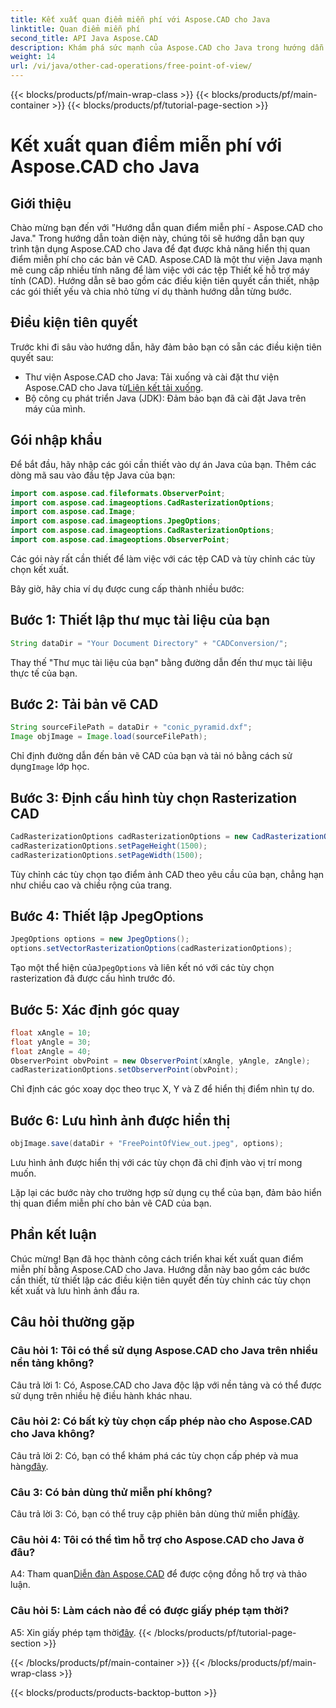 ```yaml
---
title: Kết xuất quan điểm miễn phí với Aspose.CAD cho Java
linktitle: Quan điểm miễn phí
second_title: API Java Aspose.CAD
description: Khám phá sức mạnh của Aspose.CAD cho Java trong hướng dẫn này để đạt được khả năng hiển thị quan điểm miễn phí cho các bản vẽ CAD. Giải phóng tiềm năng của Aspose.CAD.
weight: 14
url: /vi/java/other-cad-operations/free-point-of-view/
---
```


{{< blocks/products/pf/main-wrap-class >}}
{{< blocks/products/pf/main-container >}}
{{< blocks/products/pf/tutorial-page-section >}}

# Kết xuất quan điểm miễn phí với Aspose.CAD cho Java

## Giới thiệu

Chào mừng bạn đến với "Hướng dẫn quan điểm miễn phí - Aspose.CAD cho Java." Trong hướng dẫn toàn diện này, chúng tôi sẽ hướng dẫn bạn quy trình tận dụng Aspose.CAD cho Java để đạt được khả năng hiển thị quan điểm miễn phí cho các bản vẽ CAD. Aspose.CAD là một thư viện Java mạnh mẽ cung cấp nhiều tính năng để làm việc với các tệp Thiết kế hỗ trợ máy tính (CAD). Hướng dẫn sẽ bao gồm các điều kiện tiên quyết cần thiết, nhập các gói thiết yếu và chia nhỏ từng ví dụ thành hướng dẫn từng bước.

## Điều kiện tiên quyết

Trước khi đi sâu vào hướng dẫn, hãy đảm bảo bạn có sẵn các điều kiện tiên quyết sau:
-  Thư viện Aspose.CAD cho Java: Tải xuống và cài đặt thư viện Aspose.CAD cho Java từ[Liên kết tải xuống](https://releases.aspose.com/cad/java/).
- Bộ công cụ phát triển Java (JDK): Đảm bảo bạn đã cài đặt Java trên máy của mình.

## Gói nhập khẩu

Để bắt đầu, hãy nhập các gói cần thiết vào dự án Java của bạn. Thêm các dòng mã sau vào đầu tệp Java của bạn:
```java
import com.aspose.cad.fileformats.ObserverPoint;
import com.aspose.cad.imageoptions.CadRasterizationOptions;
import com.aspose.cad.Image;
import com.aspose.cad.imageoptions.JpegOptions;
import com.aspose.cad.imageoptions.CadRasterizationOptions;
import com.aspose.cad.imageoptions.ObserverPoint;
```

Các gói này rất cần thiết để làm việc với các tệp CAD và tùy chỉnh các tùy chọn kết xuất.

Bây giờ, hãy chia ví dụ được cung cấp thành nhiều bước:

## Bước 1: Thiết lập thư mục tài liệu của bạn

```java
String dataDir = "Your Document Directory" + "CADConversion/";
```

Thay thế "Thư mục tài liệu của bạn" bằng đường dẫn đến thư mục tài liệu thực tế của bạn.

## Bước 2: Tải bản vẽ CAD

```java
String sourceFilePath = dataDir + "conic_pyramid.dxf";
Image objImage = Image.load(sourceFilePath);
```

Chỉ định đường dẫn đến bản vẽ CAD của bạn và tải nó bằng cách sử dụng`Image` lớp học.

## Bước 3: Định cấu hình tùy chọn Rasterization CAD

```java
CadRasterizationOptions cadRasterizationOptions = new CadRasterizationOptions();
cadRasterizationOptions.setPageHeight(1500);
cadRasterizationOptions.setPageWidth(1500);
```

Tùy chỉnh các tùy chọn tạo điểm ảnh CAD theo yêu cầu của bạn, chẳng hạn như chiều cao và chiều rộng của trang.

## Bước 4: Thiết lập JpegOptions

```java
JpegOptions options = new JpegOptions();
options.setVectorRasterizationOptions(cadRasterizationOptions);
```

 Tạo một thể hiện của`JpegOptions` và liên kết nó với các tùy chọn rasterization đã được cấu hình trước đó.

## Bước 5: Xác định góc quay

```java
float xAngle = 10;
float yAngle = 30;
float zAngle = 40;
ObserverPoint obvPoint = new ObserverPoint(xAngle, yAngle, zAngle);
cadRasterizationOptions.setObserverPoint(obvPoint);
```

Chỉ định các góc xoay dọc theo trục X, Y và Z để hiển thị điểm nhìn tự do.

## Bước 6: Lưu hình ảnh được hiển thị

```java
objImage.save(dataDir + "FreePointOfView_out.jpeg", options);
```

Lưu hình ảnh được hiển thị với các tùy chọn đã chỉ định vào vị trí mong muốn.

Lặp lại các bước này cho trường hợp sử dụng cụ thể của bạn, đảm bảo hiển thị quan điểm miễn phí cho bản vẽ CAD của bạn.

## Phần kết luận

Chúc mừng! Bạn đã học thành công cách triển khai kết xuất quan điểm miễn phí bằng Aspose.CAD cho Java. Hướng dẫn này bao gồm các bước cần thiết, từ thiết lập các điều kiện tiên quyết đến tùy chỉnh các tùy chọn kết xuất và lưu hình ảnh đầu ra.

## Câu hỏi thường gặp

### Câu hỏi 1: Tôi có thể sử dụng Aspose.CAD cho Java trên nhiều nền tảng không?

Câu trả lời 1: Có, Aspose.CAD cho Java độc lập với nền tảng và có thể được sử dụng trên nhiều hệ điều hành khác nhau.

### Câu hỏi 2: Có bất kỳ tùy chọn cấp phép nào cho Aspose.CAD cho Java không?

 Câu trả lời 2: Có, bạn có thể khám phá các tùy chọn cấp phép và mua hàng[đây](https://purchase.aspose.com/buy).

### Câu 3: Có bản dùng thử miễn phí không?

 Câu trả lời 3: Có, bạn có thể truy cập phiên bản dùng thử miễn phí[đây](https://releases.aspose.com/).

### Câu hỏi 4: Tôi có thể tìm hỗ trợ cho Aspose.CAD cho Java ở đâu?

 A4: Tham quan[Diễn đàn Aspose.CAD](https://forum.aspose.com/c/cad/19) để được cộng đồng hỗ trợ và thảo luận.

### Câu hỏi 5: Làm cách nào để có được giấy phép tạm thời?

 A5: Xin giấy phép tạm thời[đây](https://purchase.aspose.com/temporary-license/).
{{< /blocks/products/pf/tutorial-page-section >}}

{{< /blocks/products/pf/main-container >}}
{{< /blocks/products/pf/main-wrap-class >}}

{{< blocks/products/products-backtop-button >}}
